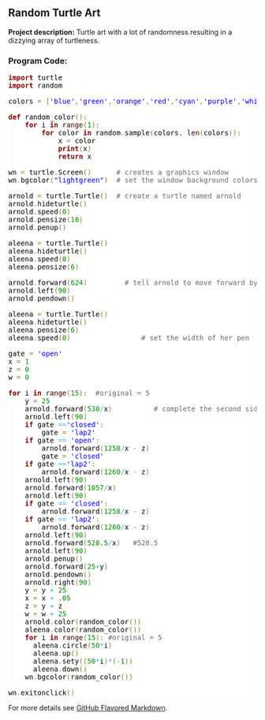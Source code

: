 ## Random Turtle Art

**Project description:** 
Turtle art with a lot of randomness resulting in a dizzying array of turtleness.

### Program Code:

<pre style='color:#000000;background:#ffffff;'><span style='color:#800000; font-weight:bold; '>import</span> turtle
<span style='color:#800000; font-weight:bold; '>import</span> random

colors <span style='color:#808030; '>=</span> <span style='color:#808030; '>[</span><span style='color:#0000e6; '>'blue'</span><span style='color:#808030; '>,</span><span style='color:#0000e6; '>'green'</span><span style='color:#808030; '>,</span><span style='color:#0000e6; '>'orange'</span><span style='color:#808030; '>,</span><span style='color:#0000e6; '>'red'</span><span style='color:#808030; '>,</span><span style='color:#0000e6; '>'cyan'</span><span style='color:#808030; '>,</span><span style='color:#0000e6; '>'purple'</span><span style='color:#808030; '>,</span><span style='color:#0000e6; '>'white'</span><span style='color:#808030; '>,</span><span style='color:#0000e6; '>'yellow'</span><span style='color:#808030; '>,</span><span style='color:#0000e6; '>'pink'</span><span style='color:#808030; '>,</span><span style='color:#0000e6; '>'light blue'</span><span style='color:#808030; '>,</span><span style='color:#0000e6; '>'silver'</span><span style='color:#808030; '>,</span><span style='color:#0000e6; '>'gold'</span><span style='color:#808030; '>,</span> <span style='color:#0000e6; '>'darkblue'</span><span style='color:#808030; '>]</span>

<span style='color:#800000; font-weight:bold; '>def</span> random_color<span style='color:#808030; '>(</span><span style='color:#808030; '>)</span><span style='color:#808030; '>:</span>
    <span style='color:#800000; font-weight:bold; '>for</span> i <span style='color:#800000; font-weight:bold; '>in</span> <span style='color:#400000; '>range</span><span style='color:#808030; '>(</span><span style='color:#008c00; '>1</span><span style='color:#808030; '>)</span><span style='color:#808030; '>:</span>
        <span style='color:#800000; font-weight:bold; '>for</span> color <span style='color:#800000; font-weight:bold; '>in</span> random<span style='color:#808030; '>.</span>sample<span style='color:#808030; '>(</span>colors<span style='color:#808030; '>,</span> <span style='color:#400000; '>len</span><span style='color:#808030; '>(</span>colors<span style='color:#808030; '>)</span><span style='color:#808030; '>)</span><span style='color:#808030; '>:</span>
            x <span style='color:#808030; '>=</span> color
            <span style='color:#800000; font-weight:bold; '>print</span><span style='color:#808030; '>(</span>x<span style='color:#808030; '>)</span>
            <span style='color:#800000; font-weight:bold; '>return</span> x

wn <span style='color:#808030; '>=</span> turtle<span style='color:#808030; '>.</span>Screen<span style='color:#808030; '>(</span><span style='color:#808030; '>)</span>      <span style='color:#696969; '># creates a graphics window</span>
wn<span style='color:#808030; '>.</span>bgcolor<span style='color:#808030; '>(</span><span style='color:#0000e6; '>"lightgreen"</span><span style='color:#808030; '>)</span>  <span style='color:#696969; '># set the window background colors</span>

arnold <span style='color:#808030; '>=</span> turtle<span style='color:#808030; '>.</span>Turtle<span style='color:#808030; '>(</span><span style='color:#808030; '>)</span>  <span style='color:#696969; '># create a turtle named arnold</span>
arnold<span style='color:#808030; '>.</span>hideturtle<span style='color:#808030; '>(</span><span style='color:#808030; '>)</span>
arnold<span style='color:#808030; '>.</span>speed<span style='color:#808030; '>(</span><span style='color:#008c00; '>0</span><span style='color:#808030; '>)</span>
arnold<span style='color:#808030; '>.</span>pensize<span style='color:#808030; '>(</span><span style='color:#008c00; '>10</span><span style='color:#808030; '>)</span>
arnold<span style='color:#808030; '>.</span>penup<span style='color:#808030; '>(</span><span style='color:#808030; '>)</span>

aleena <span style='color:#808030; '>=</span> turtle<span style='color:#808030; '>.</span>Turtle<span style='color:#808030; '>(</span><span style='color:#808030; '>)</span>
aleena<span style='color:#808030; '>.</span>hideturtle<span style='color:#808030; '>(</span><span style='color:#808030; '>)</span>
aleena<span style='color:#808030; '>.</span>speed<span style='color:#808030; '>(</span><span style='color:#008c00; '>0</span><span style='color:#808030; '>)</span>
aleena<span style='color:#808030; '>.</span>pensize<span style='color:#808030; '>(</span><span style='color:#008c00; '>6</span><span style='color:#808030; '>)</span>

arnold<span style='color:#808030; '>.</span>forward<span style='color:#808030; '>(</span><span style='color:#008c00; '>624</span><span style='color:#808030; '>)</span>         <span style='color:#696969; '># tell arnold to move forward by 150 units</span>
arnold<span style='color:#808030; '>.</span>left<span style='color:#808030; '>(</span><span style='color:#008c00; '>90</span><span style='color:#808030; '>)</span>
arnold<span style='color:#808030; '>.</span>pendown<span style='color:#808030; '>(</span><span style='color:#808030; '>)</span>

aleena <span style='color:#808030; '>=</span> turtle<span style='color:#808030; '>.</span>Turtle<span style='color:#808030; '>(</span><span style='color:#808030; '>)</span>
aleena<span style='color:#808030; '>.</span>hideturtle<span style='color:#808030; '>(</span><span style='color:#808030; '>)</span>
aleena<span style='color:#808030; '>.</span>pensize<span style='color:#808030; '>(</span><span style='color:#008c00; '>6</span><span style='color:#808030; '>)</span>
aleena<span style='color:#808030; '>.</span>speed<span style='color:#808030; '>(</span><span style='color:#008c00; '>0</span><span style='color:#808030; '>)</span>                 <span style='color:#696969; '># set the width of her pen</span>

gate <span style='color:#808030; '>=</span> <span style='color:#0000e6; '>'open'</span>
x <span style='color:#808030; '>=</span> <span style='color:#008c00; '>1</span>
z <span style='color:#808030; '>=</span> <span style='color:#008c00; '>0</span>
w <span style='color:#808030; '>=</span> <span style='color:#008c00; '>0</span>

<span style='color:#800000; font-weight:bold; '>for</span> i <span style='color:#800000; font-weight:bold; '>in</span> <span style='color:#400000; '>range</span><span style='color:#808030; '>(</span><span style='color:#008c00; '>15</span><span style='color:#808030; '>)</span><span style='color:#808030; '>:</span>  <span style='color:#696969; '>#original = 5</span>
    y <span style='color:#808030; '>=</span> <span style='color:#008c00; '>25</span>
    arnold<span style='color:#808030; '>.</span>forward<span style='color:#808030; '>(</span><span style='color:#008c00; '>530</span><span style='color:#44aadd; '>/</span>x<span style='color:#808030; '>)</span>          <span style='color:#696969; '># complete the second side of a rectangle</span>
    arnold<span style='color:#808030; '>.</span>left<span style='color:#808030; '>(</span><span style='color:#008c00; '>90</span><span style='color:#808030; '>)</span>
    <span style='color:#800000; font-weight:bold; '>if</span> gate <span style='color:#44aadd; '>==</span><span style='color:#0000e6; '>'closed'</span><span style='color:#808030; '>:</span>
        gate <span style='color:#808030; '>=</span> <span style='color:#0000e6; '>'lap2'</span>
    <span style='color:#800000; font-weight:bold; '>if</span> gate <span style='color:#44aadd; '>==</span> <span style='color:#0000e6; '>'open'</span><span style='color:#808030; '>:</span>
        arnold<span style='color:#808030; '>.</span>forward<span style='color:#808030; '>(</span><span style='color:#008c00; '>1258</span><span style='color:#44aadd; '>/</span>x <span style='color:#44aadd; '>-</span> z<span style='color:#808030; '>)</span>
        gate <span style='color:#808030; '>=</span> <span style='color:#0000e6; '>'closed'</span>
    <span style='color:#800000; font-weight:bold; '>if</span> gate <span style='color:#44aadd; '>==</span><span style='color:#0000e6; '>'lap2'</span><span style='color:#808030; '>:</span>
        arnold<span style='color:#808030; '>.</span>forward<span style='color:#808030; '>(</span><span style='color:#008c00; '>1260</span><span style='color:#44aadd; '>/</span>x <span style='color:#44aadd; '>-</span> z<span style='color:#808030; '>)</span>
    arnold<span style='color:#808030; '>.</span>left<span style='color:#808030; '>(</span><span style='color:#008c00; '>90</span><span style='color:#808030; '>)</span>
    arnold<span style='color:#808030; '>.</span>forward<span style='color:#808030; '>(</span><span style='color:#008c00; '>1057</span><span style='color:#44aadd; '>/</span>x<span style='color:#808030; '>)</span>
    arnold<span style='color:#808030; '>.</span>left<span style='color:#808030; '>(</span><span style='color:#008c00; '>90</span><span style='color:#808030; '>)</span>
    <span style='color:#800000; font-weight:bold; '>if</span> gate <span style='color:#44aadd; '>==</span> <span style='color:#0000e6; '>'closed'</span><span style='color:#808030; '>:</span>
        arnold<span style='color:#808030; '>.</span>forward<span style='color:#808030; '>(</span><span style='color:#008c00; '>1258</span><span style='color:#44aadd; '>/</span>x <span style='color:#44aadd; '>-</span> z<span style='color:#808030; '>)</span>
    <span style='color:#800000; font-weight:bold; '>if</span> gate <span style='color:#44aadd; '>==</span> <span style='color:#0000e6; '>'lap2'</span><span style='color:#808030; '>:</span>
        arnold<span style='color:#808030; '>.</span>forward<span style='color:#808030; '>(</span><span style='color:#008c00; '>1260</span><span style='color:#44aadd; '>/</span>x <span style='color:#44aadd; '>-</span> z<span style='color:#808030; '>)</span>
    arnold<span style='color:#808030; '>.</span>left<span style='color:#808030; '>(</span><span style='color:#008c00; '>90</span><span style='color:#808030; '>)</span>
    arnold<span style='color:#808030; '>.</span>forward<span style='color:#808030; '>(</span><span style='color:#008000; '>528.5</span><span style='color:#44aadd; '>/</span>x<span style='color:#808030; '>)</span>   <span style='color:#696969; '>#528.5</span>
    arnold<span style='color:#808030; '>.</span>left<span style='color:#808030; '>(</span><span style='color:#008c00; '>90</span><span style='color:#808030; '>)</span>
    arnold<span style='color:#808030; '>.</span>penup<span style='color:#808030; '>(</span><span style='color:#808030; '>)</span>
    arnold<span style='color:#808030; '>.</span>forward<span style='color:#808030; '>(</span><span style='color:#008c00; '>25</span><span style='color:#44aadd; '>+</span>y<span style='color:#808030; '>)</span>
    arnold<span style='color:#808030; '>.</span>pendown<span style='color:#808030; '>(</span><span style='color:#808030; '>)</span>
    arnold<span style='color:#808030; '>.</span>right<span style='color:#808030; '>(</span><span style='color:#008c00; '>90</span><span style='color:#808030; '>)</span>
    y <span style='color:#808030; '>=</span> y <span style='color:#44aadd; '>+</span> <span style='color:#008c00; '>25</span>
    x <span style='color:#808030; '>=</span> x <span style='color:#44aadd; '>+</span> <span style='color:#008000; '>.05</span>
    z <span style='color:#808030; '>=</span> y <span style='color:#44aadd; '>+</span> z
    w <span style='color:#808030; '>=</span> w <span style='color:#44aadd; '>+</span> <span style='color:#008c00; '>25</span>
    arnold<span style='color:#808030; '>.</span>color<span style='color:#808030; '>(</span>random_color<span style='color:#808030; '>(</span><span style='color:#808030; '>)</span><span style='color:#808030; '>)</span>
    aleena<span style='color:#808030; '>.</span>color<span style='color:#808030; '>(</span>random_color<span style='color:#808030; '>(</span><span style='color:#808030; '>)</span><span style='color:#808030; '>)</span>
    <span style='color:#800000; font-weight:bold; '>for</span> i <span style='color:#800000; font-weight:bold; '>in</span> <span style='color:#400000; '>range</span><span style='color:#808030; '>(</span><span style='color:#008c00; '>15</span><span style='color:#808030; '>)</span><span style='color:#808030; '>:</span> <span style='color:#696969; '>#original = 5</span>
      aleena<span style='color:#808030; '>.</span>circle<span style='color:#808030; '>(</span><span style='color:#008c00; '>50</span><span style='color:#44aadd; '>*</span>i<span style='color:#808030; '>)</span>
      aleena<span style='color:#808030; '>.</span>up<span style='color:#808030; '>(</span><span style='color:#808030; '>)</span>
      aleena<span style='color:#808030; '>.</span>sety<span style='color:#808030; '>(</span><span style='color:#808030; '>(</span><span style='color:#008c00; '>50</span><span style='color:#44aadd; '>*</span>i<span style='color:#808030; '>)</span><span style='color:#44aadd; '>*</span><span style='color:#808030; '>(</span><span style='color:#44aadd; '>-</span><span style='color:#008c00; '>1</span><span style='color:#808030; '>)</span><span style='color:#808030; '>)</span>
      aleena<span style='color:#808030; '>.</span>down<span style='color:#808030; '>(</span><span style='color:#808030; '>)</span>
    wn<span style='color:#808030; '>.</span>bgcolor<span style='color:#808030; '>(</span>random_color<span style='color:#808030; '>(</span><span style='color:#808030; '>)</span><span style='color:#808030; '>)</span>

wn<span style='color:#808030; '>.</span>exitonclick<span style='color:#808030; '>(</span><span style='color:#808030; '>)</span>
</pre>
<!--Created using ToHtml.com on 2020-01-12 17:43:42 UTC -->

For more details see [GitHub Flavored Markdown](https://guides.github.com/features/mastering-markdown/).
